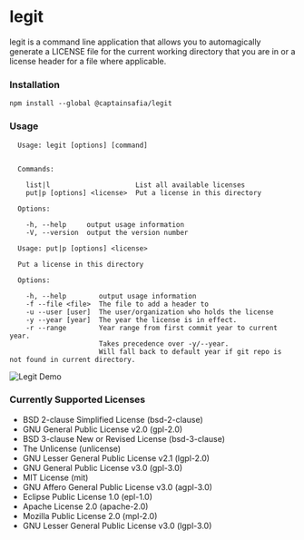 # legit

legit is a command line application that allows you to automagically generate a
LICENSE file for the current working directory that you are in or a license header
for a file where applicable.

### Installation

```
npm install --global @captainsafia/legit
```

### Usage

```
  Usage: legit [options] [command]


  Commands:

    list|l                     List all available licenses
    put|p [options] <license>  Put a license in this directory

  Options:

    -h, --help     output usage information
    -V, --version  output the version number

  Usage: put|p [options] <license>

  Put a license in this directory

  Options:

    -h, --help        output usage information
    -f --file <file>  The file to add a header to
    -u --user [user]  The user/organization who holds the license
    -y --year [year]  The year the license is in effect. 
    -r --range        Year range from first commit year to current year. 
                      Takes precedence over -y/--year.
                      Will fall back to default year if git repo is not found in current directory.
```

![Legit Demo](https://cloud.githubusercontent.com/assets/1857993/23821404/bea5dfc2-05f6-11e7-8525-7f5bd88a7829.gif)

### Currently Supported Licenses
- BSD 2-clause Simplified License (bsd-2-clause)
- GNU General Public License v2.0 (gpl-2.0)
- BSD 3-clause New or Revised License (bsd-3-clause)
- The Unlicense (unlicense)
- GNU Lesser General Public License v2.1 (lgpl-2.0)
- GNU General Public License v3.0 (gpl-3.0)
- MIT License (mit)
- GNU Affero General Public License v3.0 (agpl-3.0)
- Eclipse Public License 1.0 (epl-1.0)
- Apache License 2.0 (apache-2.0)
- Mozilla Public License 2.0 (mpl-2.0)
- GNU Lesser General Public License v3.0 (lgpl-3.0)
